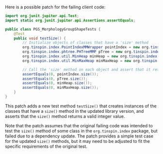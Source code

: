 Here is a possible patch for the failing client code:
```java
import org.junit.jupiter.api.Test;
import static org.junit.jupiter.api.Assertions.assertEquals;

public class PGS_MorphologyGroupShapeTests {
    @Test
    public void testSize() {
        // Initialize objects of classes that have a 'size' method
        org.tinspin.index.PointIndexMMWrapper pointIndex = new org.tinspin.index.PointIndexMMWrapper();
        org.tinspin.index.phtree.PHTreeMMP pTree = new org.tinspin.index.phtree.PHTreeMMP();
        org.tinspin.index.util.MinHeap minHeap = new org.tinspin.index.util.MinHeap();
        org.tinspin.index.util.MinMaxHeap minMaxHeap = new org.tinspin.index.util.MinMaxHeap();

        // Call the 'size' method on each object and assert that it returns a valid integer
        assertEquals(0, pointIndex.size());
        assertEquals(0, pTree.size());
        assertEquals(0, minHeap.size());
        assertEquals(0, minMaxHeap.size());
    }
}
```
This patch adds a new test method `testSize()` that creates instances of the classes that have a `size()` method in the updated library version, and asserts that the `size()` method returns a valid integer value.

Note that the patch assumes that the original failing code was intended to test the `size()` method of some class in the `org.tinspin.index` package, but failed due to a dependency update. The patch provides a simple test case for the updated `size()` methods, but it may need to be adjusted to fit the specific requirements of the original test.